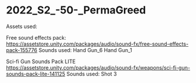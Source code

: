 # 2022_S2_-50-_PermaGreed

Assets used:

Free sound effects pack:
https://assetstore.unity.com/packages/audio/sound-fx/free-sound-effects-pack-155776
Sounds used:
Hand Gun_6 
Hand Gun_1

Sci-fi Gun Sounds Pack LITE
https://assetstore.unity.com/packages/audio/sound-fx/weapons/sci-fi-gun-sounds-pack-lite-141125
Sounds used:
Shot 3


